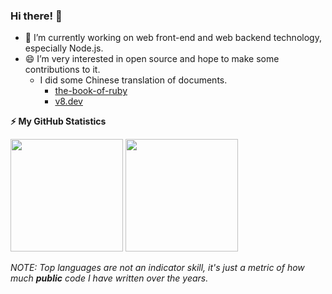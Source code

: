 ### Hi there! 👋

- 🔭 I’m currently working on web front-end and web backend technology, especially Node.js.
- 😄 I’m very interested in open source and hope to make some contributions to it.
  - I did some Chinese translation of documents.
    - [the-book-of-ruby](https://wang1212.github.io/the-book-of-ruby/)
    - [v8.dev](https://v8.js.cn/)

<!--

- 🌱 I’m currently learning ...
- 👯 I’m looking to collaborate on ...
- 🤔 I’m looking for help with ...
- 💬 Ask me about ...
- 📫 How to reach me: ...
- ⚡ Fun fact: ...
-->

<!-- GitHub stats -->

<b>⚡ My GitHub Statistics</b>

<p>
  <img height="180rem" src="https://github-readme-stats.vercel.app/api?username=wang1212&show_icons=true" />
  <img height="180rem" src="https://github-readme-stats.vercel.app/api/top-langs/?layout=compact&username=wang1212" />
  
  _NOTE: Top languages are not an indicator skill, it's just a metric of how much **public** code I have written over the years._
</p>
